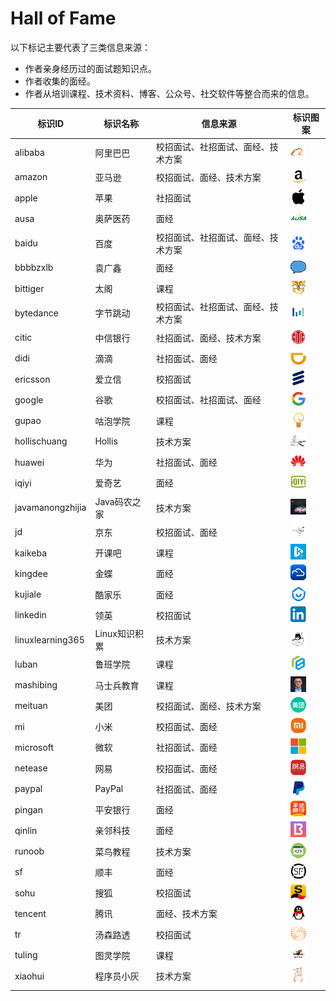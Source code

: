 # Hall of Fame

以下标记主要代表了三类信息来源：

- 作者亲身经历过的面试题知识点。
- 作者收集的面经。
- 作者从培训课程、技术资料、博客、公众号、社交软件等整合而来的信息。

| 标识ID           | 标识名称      | 信息来源                           | 标识图案                                   |
| ---------------- | ------------- | ---------------------------------- | ------------------------------------------ |
| alibaba          | 阿里巴巴      | 校招面试、社招面试、面经、技术方案 | <img src="./icons/alibaba.gif" />          |
| amazon           | 亚马逊        | 校招面试、面经、技术方案           | <img src="./icons/amazon.gif" />           |
| apple            | 苹果          | 社招面试                           | <img src="./icons/apple.gif" />            |
| ausa             | 奥萨医药      | 面经                               | <img src="./icons/ausa.gif" />             |
| baidu            | 百度          | 校招面试、社招面试、面经、技术方案 | <img src="./icons/baidu.gif" />            |
| bbbbzxlb         | 袁广鑫        | 面经                               | <img src="./icons/bbbbzxlb.gif" />         |
| bittiger         | 太阁          | 课程                               | <img src="./icons/bittiger.gif" />         |
| bytedance        | 字节跳动      | 校招面试、社招面试、面经、技术方案 | <img src="./icons/bytedance.gif" />        |
| citic            | 中信银行      | 社招面试、面经、技术方案           | <img src="./icons/citic.gif" />            |
| didi             | 滴滴          | 社招面试、面经                     | <img src="./icons/didi.gif" />             |
| ericsson         | 爱立信        | 校招面试                           | <img src="./icons/ericsson.gif" />         |
| google           | 谷歌          | 校招面试、社招面试、面经           | <img src="./icons/google.gif" />           |
| gupao            | 咕泡学院      | 课程                               | <img src="./icons/gupao.gif" />            |
| hollischuang     | Hollis        | 技术方案                           | <img src="./icons/hollischuang.gif" />     |
| huawei           | 华为          | 社招面试、面经                     | <img src="./icons/huawei.gif" />           |
| iqiyi            | 爱奇艺        | 面经                               | <img src="./icons/iqiyi.gif" />            |
| javamanongzhijia | Java码农之家  | 技术方案                           | <img src="./icons/javamanongzhijia.gif" /> |
| jd               | 京东          | 校招面试、面经                     | <img src="./icons/jd.gif" />               |
| kaikeba          | 开课吧        | 课程                               | <img src="./icons/kaikeba.gif" />          |
| kingdee          | 金蝶          | 面经                               | <img src="./icons/kingdee.gif" />          |
| kujiale          | 酷家乐        | 面经                               | <img src="./icons/kujiale.gif" />          |
| linkedin         | 领英          | 校招面试                           | <img src="./icons/linkedin.gif" />         |
| linuxlearning365 | Linux知识积累 | 技术方案                           | <img src="./icons/linuxlearning365.gif" /> |
| luban            | 鲁班学院      | 课程                               | <img src="./icons/luban.gif" />            |
| mashibing        | 马士兵教育    | 课程                               | <img src="./icons/mashibing.gif" />        |
| meituan          | 美团          | 校招面试、面经、技术方案           | <img src="./icons/meituan.gif" />          |
| mi               | 小米          | 校招面试、面经                     | <img src="./icons/mi.gif" />               |
| microsoft        | 微软          | 社招面试、面经                     | <img src="./icons/microsoft.gif" />        |
| netease          | 网易          | 校招面试、面经                     | <img src="./icons/netease.gif" />          |
| paypal           | PayPal        | 社招面试、面经                     | <img src="./icons/paypal.gif" />           |
| pingan           | 平安银行      | 面经                               | <img src="./icons/pingan.gif" />           |
| qinlin           | 亲邻科技      | 面经                               | <img src="./icons/qinlin.gif" />           |
| runoob           | 菜鸟教程      | 技术方案                           | <img src="./icons/runoob.gif" />           |
| sf               | 顺丰          | 面经                               | <img src="./icons/sf.gif" />               |
| sohu             | 搜狐          | 校招面试                           | <img src="./icons/sohu.gif" />             |
| tencent          | 腾讯          | 面经、技术方案                     | <img src="./icons/tencent.gif" />          |
| tr               | 汤森路透      | 校招面试                           | <img src="./icons/tr.gif" />               |
| tuling           | 图灵学院      | 课程                               | <img src="./icons/tuling.gif" />           |
| xiaohui          | 程序员小灰    | 技术方案                           | <img src="./icons/xiaohui.gif" />          |
|                  |               |                                    |                                            |

